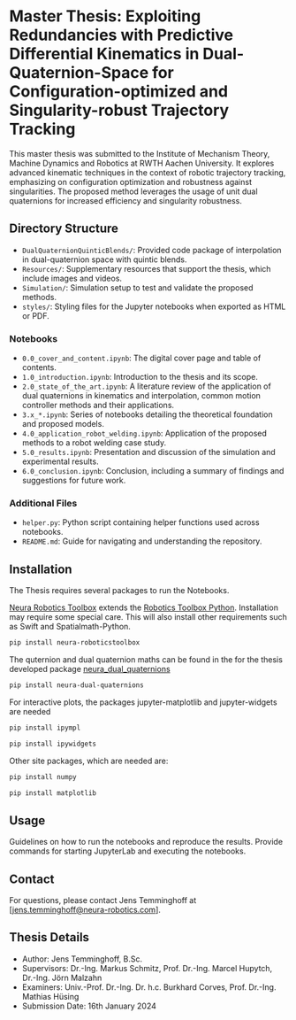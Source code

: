 
# Master Thesis: Exploiting Redundancies with Predictive Differential Kinematics in Dual-Quaternion-Space for Configuration-optimized and Singularity-robust Trajectory Tracking

This master thesis was submitted to the Institute of Mechanism Theory, Machine Dynamics and Robotics at RWTH Aachen University. It explores advanced kinematic techniques in the context of robotic trajectory tracking, emphasizing on configuration optimization and robustness against singularities. The proposed method leverages the usage of unit dual quaternions for increased efficiency and singularity robustness.

## Directory Structure

- `DualQuaternionQuinticBlends/`: Provided code package of interpolation in dual-quaternion space with quintic blends.
- `Resources/`: Supplementary resources that support the thesis, which include images and videos.
- `Simulation/`: Simulation setup to test and validate the proposed methods.
- `styles/`: Styling files for the Jupyter notebooks when exported as HTML or PDF.

### Notebooks

- `0.0_cover_and_content.ipynb`: The digital cover page and table of contents.
- `1.0_introduction.ipynb`: Introduction to the thesis and its scope.
- `2.0_state_of_the_art.ipynb`: A literature review of the application of dual quaternions in kinematics and interpolation, common motion controller methods and their applications.
- `3.x_*.ipynb`: Series of notebooks detailing the theoretical foundation and proposed models.
- `4.0_application_robot_welding.ipynb`: Application of the proposed methods to a robot welding case study.
- `5.0_results.ipynb`: Presentation and discussion of the simulation and experimental results.
- `6.0_conclusion.ipynb`: Conclusion, including a summary of findings and suggestions for future work.

### Additional Files

- `helper.py`: Python script containing helper functions used across notebooks.
- `README.md`: Guide for navigating and understanding the repository.

## Installation

The Thesis requires several packages to run the Notebooks.

[Neura Robotics Toolbox](https://github.com/JTem/neura_robotics_toolbox) extends the [Robotics Toolbox Python](https://github.com/petercorke/robotics-toolbox-python). Installation may require some special care.
This will also install other requirements such as Swift and Spatialmath-Python.

```bash
pip install neura-roboticstoolbox
```

The quternion and dual quaternion maths can be found in the for the thesis developed package [neura_dual_quaternions](https://github.com/JTem/neura_dual_quaternions)

```bash
pip install neura-dual-quaternions
```

For interactive plots, the packages jupyter-matplotlib and jupyter-widgets are needed

```bash
pip install ipympl
```

```bash
pip install ipywidgets
```

Other site packages, which are needed are:

```bash
pip install numpy
```

```bash
pip install matplotlib
```

## Usage

Guidelines on how to run the notebooks and reproduce the results. Provide commands for starting JupyterLab and executing the notebooks.

## Contact

For questions, please contact Jens Temminghoff at [jens.temminghoff@neura-robotics.com].

## Thesis Details

- Author: Jens Temminghoff, B.Sc.
- Supervisors: Dr.-Ing. Markus Schmitz, Prof. Dr.-Ing. Marcel Hupytch, Dr.-Ing. Jörn Malzahn
- Examiners: Univ.-Prof. Dr.-Ing. Dr. h.c. Burkhard Corves, Prof. Dr.-Ing. Mathias Hüsing
- Submission Date: 16th January 2024
